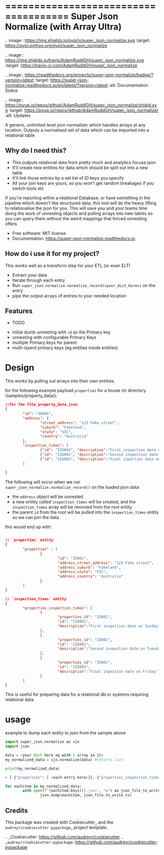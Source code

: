 =====================================
Super Json Normalize (with Array Ultra)
=====================================


.. image:: https://img.shields.io/pypi/v/super_json_normalize.svg
        :target: https://pypi.python.org/pypi/super_json_normalize

.. image:: https://img.shields.io/travis/AdamRuddGH/super_json_normalize.svg
        :target: https://travis-ci.com/AdamRuddGH/super_json_normalize

.. image:: https://readthedocs.org/projects/super-json-normalize/badge/?version=latest
        :target: https://super-json-normalize.readthedocs.io/en/latest/?version=latest
        :alt: Documentation Status


.. image:: https://pyup.io/repos/github/AdamRuddGH/super_json_normalize/shield.svg
     :target: https://pyup.io/repos/github/AdamRuddGH/super_json_normalize/
     :alt: Updates



A generic, unlimited level json normalizer which handles arrays at any location. Outputs a normalised set of data which can be imported into a relational table

## Why do I need this?

- This outputs relational data from pretty much and analytics focuse json
- It'll create new entities for data which should be split out into a new table
- It'll link those entries by a set list of ID keys you specify
- All your join keys are yours, so you won't get random breakages if you switch tools etc

If you're reporting within a relational Database, or have something in the pipeline which doesn't like structured data, this tool will do the heavy lifting to relationalise the json for you.
This will save you and your teams time doing the work of unnesting objects and pulling arrays into new tables so you can query them without the weird mappings that forced unnesting offers

* Free software: MIT license
* Documentation: https://super-json-normalize.readthedocs.io.

## How do i use it for my project?

This works well as a transform step for your ETL (or even ELT)
- Extract your data
- Iterate through each entry
- Run `super_json_normalize.normalize_record(<your_dict_here>)` on the entry
- pipe the output arrays of entries to your needed location 


Features
--------

* TODO
- initial dumb unnesting with `id` as the Primary key
- unnesting with configurable Primary Keys
- multiple Primary keys for parent
- multi-layerd primary keys (eg entities inside entities)

# Design

This works by pulling out arrays into their own entities. 

for the following example payload `properties` for a house (in directory /samples/property_data/):
```json
//for the file property_data.json
{
        "id": "ID001",
        "address": {
                "street_address": "123 Fake street",
                "suburb": "Fakeland",
                "state": "VIC",
                "country": "Australia"
        },
        "inspection_times": [
                {"id": "IID001", "description":"First inspection date on Sunday"},
                {"id": "IID002", "description":"Second inspection date on Tuesday"},
                {"id": "IID003", "description":"Final inpection date on Friday"}
        ]
        
}
```
The following will occur when we run `super_json_normalize.normalize_record()` on the loaded json data:
- the `address` object will be unnested
- a new entitiy called `inspection_times` will be created, and the `inspection_times` array will be removed from the root entity
- the parent `id` from the root will be pulled into the `inspection_times` entity so we can join the data

this would end up with:
```json

// `properties` entity
{ 
        "properties" : [
                {
                        "id": "ID001",
                        "address_street_address": "123 Fake street",
                        "address_suburb": "Fakeland",
                        "address_state": "VIC",
                        "address_country": "Australia"
                }
        ]
}

// `inspection_times` entity
{ 
        "properties_inspection_times": [
                {
                        "properties_id": "ID001",
                        "id": "IID001",
                        "description":"First inspection date on Sunday"
                },
                {
                        "properties_id": "ID001",
                        "id": "IID002",
                        "description":"Second inspection date on Tuesday"
                },
                {
                        "properties_id": "ID001",
                        "id": "IID003", 
                        "description":"Final inpection date on Friday"
                }
        ]
}

```

This is useful for preparing data for a relational db or systems requiring relational data.


# usage

example to dump each entity to json from the sample above

```python
import super_json_normalize as sjn 
import json

data = <your dict here eg with 1 array in it>
my_normalized_data = sjn.normalize(data) #returns list

print(my_normalized_data)

> [ {"properties": [ <each entry here>]}, {"properties_inspection_times": [ <each entry here>]} ]

for eachitem in my_normalized_data:
        with open(f"{eachitem.keys()}.json", "w") as json_file_to_write_to: #use the key of the dictionary as the name
                json.dump(eachitem, json_file_to_write_to)

```


Credits
-------

This package was created with Cookiecutter_ and the `audreyr/cookiecutter-pypackage`_ project template.

.. _Cookiecutter: https://github.com/audreyr/cookiecutter
.. _`audreyr/cookiecutter-pypackage`: https://github.com/audreyr/cookiecutter-pypackage
